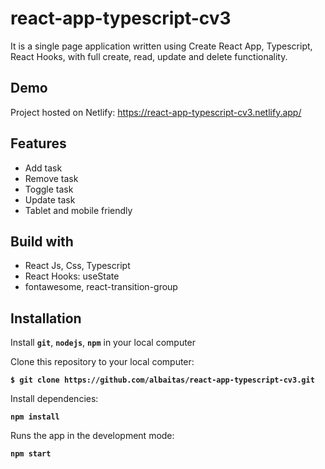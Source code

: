 # react-app-typescript-cv3

It is a single page application written using Create React App, Typescript, React Hooks, with full create, read, update and delete functionality.

## Demo

Project hosted on Netlify: https://react-app-typescript-cv3.netlify.app/

## Features

- Add task
- Remove task
- Toggle task
- Update task
- Tablet and mobile friendly

## Build with

- React Js, Css, Typescript
- React Hooks: useState
- fontawesome, react-transition-group

## Installation

Install **`git`**, **`nodejs`**, **`npm`** in your local computer

Clone this repository to your local computer:

**`$ git clone https://github.com/albaitas/react-app-typescript-cv3.git`**

Install dependencies:

**`npm install`**

Runs the app in the development mode:

**`npm start`**
